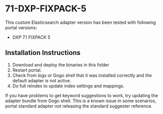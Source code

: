 # 71-DXP-FIXPACK-5

This custom Elasticsearch adapter version has been tested with following portal versions:

* DXP 7.1 FIXPACK 5

## Installation Instructions

1. Download and deploy the binaries in this folder
1. Restart portal.
1. Check from logs or Gogo shell that it was installed correctly and the default adapter is not active.
1. Do full reindex to update index settings and mappings.

If you have problems to get keyword suggestions to work, try updating the adapter bundle from Gogo shell. This is a known issue in some scenarios, portal standard adapter not releasing the standard suggester reference.



 